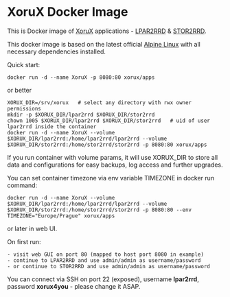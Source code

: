 # XoruX Docker Image
This is Docker image of [XoruX](https://www.xorux.com) applications - [LPAR2RRD](http://www.lpar2rrd.com) & [STOR2RRD](http://www.stor2rrd.com).

This docker image is based on the latest official [Alpine Linux](https://hub.docker.com/_/alpine) with all necessary dependencies installed.

Quick start:

	docker run -d --name XoruX -p 8080:80 xorux/apps

or better 

	XORUX_DIR=/srv/xorux   # select any directory with rwx owner permissions
	mkdir -p $XORUX_DIR/lpar2rrd $XORUX_DIR/stor2rrd
	chown 1005 $XORUX_DIR/lpar2rrd $XORUX_DIR/stor2rrd   # uid of user lpar2rrd inside the container 
	docker run -d --name XoruX --volume $XORUX_DIR/lpar2rrd:/home/lpar2rrd/lpar2rrd --volume $XORUX_DIR/stor2rrd:/home/stor2rrd/stor2rrd -p 8080:80 xorux/apps

If you run container with volume params, it will use XORUX_DIR to store all data and configurations for easy backups, log access and further upgrades.

You can set container timezone via env variable TIMEZONE in docker run command:

	docker run -d --name XoruX --volume $XORUX_DIR/lpar2rrd:/home/lpar2rrd/lpar2rrd --volume $XORUX_DIR/stor2rrd:/home/stor2rrd/stor2rrd -p 8080:80 --env TIMEZONE="Europe/Prague" xorux/apps

or later in web UI.

On first run:

	- visit web GUI on port 80 (mapped to host port 8080 in example)
	- continue to LPAR2RRD and use admin/admin as username/password
	- or continue to STOR2RRD and use admin/admin as username/password

You can connect via SSH on port 22 (exposed), username **lpar2rrd**, password **xorux4you** - please change it ASAP.
